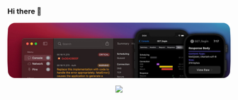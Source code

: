 ### Hi there 👋
![banner](https://github.com/bahmanworld/bahmanworld/blob/main/banner.png)


<p align="center" width="100%">
    <img src="[https://i.stack.imgur.com/RJj4x.png](https://komarev.com/ghpvc/?username=bahmanworld)">
</p>



